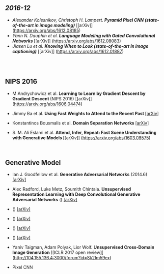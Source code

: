 ## <i>2016-12</i>

* <i>Alexander Kolesnikov, Christoph H. Lampert. <b> Pyramid Pixel CNN (state-of-the-art in image modeling)</i></b> [[arXiv]] (https://arxiv.org/abs/1612.08185)
* <i>Yann N. Dauphin et al. <b>Language Modeling with Gated Convolutional Networks </b></i>[[arXiv]] (https://arxiv.org/abs/1612.08083)
* <i> Jiasen Lu et al. <b> Knowing When to Look (state-of-the-art in image captioning)</b></i> [[arXiv]] (https://arxiv.org/abs/1612.01887)

<br>



<br>

## NIPS 2016

* M Andrychowicz et al. <b> Learning to Learn by Gradient Descent by Gradient Descent </b> (NIPS 2016) [[arXiv]] (https://arxiv.org/abs/1606.04474)

* Jimmy Ba et al. <b> Using Fast Weights to Attend to the Recent Past </b> [[arXiv]](https://arxiv.org/abs/1610.06258)

* Konstantinos Bousmalis et al. <b> Domain Separation Networks </b> [[arXiv]](https://arxiv.org/abs/1608.06019)

* S. M. Ali Eslami et al. <b> Attend, Infer, Repeat: Fast Scene Understanding with Generative Models </b> [[arXiv]] (https://arxiv.org/abs/1603.08575)

<br>

## Generative Model 

* Ian J. Goodfellow et al. <b>Generative Adversarial Networks</b> (2014.6) [[arXiv]](https://arxiv.org/abs/1406.2661)

* Alec Radford, Luke Metz, Soumith Chintala. <b>Unsupervised Representation Learning with Deep Convolutional Generative Adversarial Networks</b> () [[arXiv]]()

* <b></b> () [[arXiv]]()

* <b></b> () [[arXiv]]()

* <b></b> () [[arXiv]]()

* <b></b> () [[arXiv]]()

* Yaniv Taigman, Adam Polyak, Lior Wolf. <b>Unsupervised Cross-Domain Image Generation</b> [[ICLR 2017 open review]] (http://104.155.136.4:3000/forum?id=Sk2Im59ex) 


* Pixel CNN



